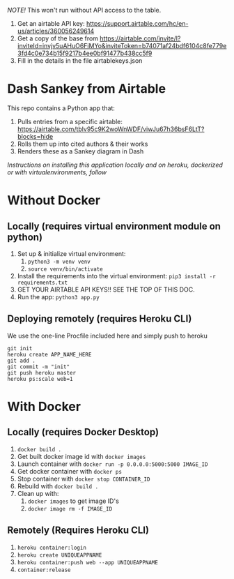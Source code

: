 *NOTE!* This won't run without API access to the table.
1. Get an airtable API key: https://support.airtable.com/hc/en-us/articles/360056249614
1. Get a copy of the base from https://airtable.com/invite/l?inviteId=invjv5uAHuO6FiMYo&inviteToken=b74071af24bdf6104c8fe779e3fd4c0e734b15f9217b4ee0bf91477b438cc5f9
1. Fill in the details in the file airtablekeys.json


# Dash Sankey from Airtable

This repo contains a Python app that:
1. Pulls entries from a specific airtable: https://airtable.com/tblv95c9K2woWnWDF/viwJu67h36bsF6LtT?blocks=hide
1. Rolls them up into cited authors & their works
1. Renders these as a Sankey diagram in Dash

*Instructions on installing this application locally and on heroku, dockerized or with virtualenvironments, follow*

# Without Docker

## Locally (requires virtual environment module on python)

1. Set up & initialize virtual environment:
	1. `python3 -m venv venv`
	1. `source venv/bin/activate`
1. Install the requirements into the virtual environment: `pip3 install -r requirements.txt`
1. GET YOUR AIRTABLE API KEYS!! SEE THE TOP OF THIS DOC.
1. Run the app: `python3 app.py`

## Deploying remotely (requires Heroku CLI)

We use the one-line Procfile included here and simply push to heroku

	git init
	heroku create APP_NAME_HERE
	git add .
	git commit -m "init"
	git push heroku master
	heroku ps:scale web=1

# With Docker

## Locally (requires Docker Desktop)

1. `docker build .`
1. Get built docker image id with `docker images`
1. Launch container with `docker run -p 0.0.0.0:5000:5000 IMAGE_ID`
1. Get docker container with `docker ps`
1. Stop container with `docker stop CONTAINER_ID`
1. Rebuild with `docker build .`
1. Clean up with:
	1. `docker images` to get image ID's
	1. `docker image rm -f IMAGE_ID`

## Remotely (Requires Heroku CLI)

1. `heroku container:login`
1. `heroku create UNIQUEAPPNAME`
1. `heroku container:push web --app UNIQUEAPPNAME`
1. `container:release`
